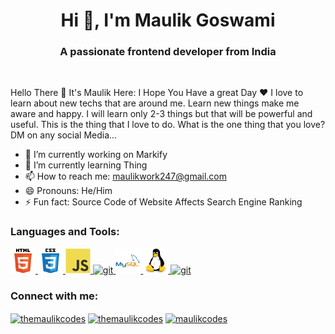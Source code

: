 <h1 align="center">Hi 👋, I'm Maulik Goswami</h1>
<h3 align="center">A passionate frontend developer from India</h3>

<img src="https://www.linkpicture.com/q/@maulikcodes.png" alt="" width="1700"/>

Hello There 👋 It's Maulik Here: I Hope You Have a great Day ❤️
I love to learn about new techs that are around me. Learn new things make me aware and happy. I will learn only 2-3 things but that will be powerful and useful. This is the thing that I love to do. What is the one thing that you love? DM on any social Media... 

- 🔭 I’m currently working on Markify 
- 🌱 I’m currently learning Thing 
- 📫 How to reach me: maulikwork247@gmail.com 
- 😄 Pronouns: He/Him 
- ⚡ Fun fact: Source Code of Website Affects Search Engine Ranking 


<h3 align="left">Languages and Tools:</h3>
<p align="left"> 
<a href="https://www.w3.org/html/" target="_blank">
  <img src="https://raw.githubusercontent.com/devicons/devicon/master/icons/html5/html5-original-wordmark.svg" alt="html5" width="40" height="40"/> 
</a>
<a href="https://www.w3schools.com/css/" target="_blank">
  <img src="https://raw.githubusercontent.com/devicons/devicon/master/icons/css3/css3-original-wordmark.svg" alt="css3" width="40" height="40"/>
</a>
<a href="https://developer.mozilla.org/en-US/docs/Web/JavaScript" target="_blank"> 
  <img src="https://raw.githubusercontent.com/devicons/devicon/master/icons/javascript/javascript-original.svg" alt="javascript" width="40" height="40"/>
</a> 
<a href="https://getbootstrap.com/" target="_blank"> 
  <img src="https://cdn.jsdelivr.net/gh/devicons/devicon/icons/bootstrap/bootstrap-original.svg" alt="git" width="40" height="40"/> 
</a> 
<a href="https://www.mysql.com/" target="_blank">
  <img src="https://raw.githubusercontent.com/devicons/devicon/master/icons/mysql/mysql-original-wordmark.svg" alt="mysql" width="40" height="40"/> 
</a> 
<a href="https://www.linux.org/" target="_blank">
  <img src="https://raw.githubusercontent.com/devicons/devicon/master/icons/linux/linux-original.svg" alt="linux" width="40" height="40"/> 
</a> 
<a href="https://git-scm.com/" target="_blank"> 
  <img src="https://www.vectorlogo.zone/logos/git-scm/git-scm-icon.svg" alt="git" width="40" height="40"/> 
</a> 
</p>



<h3 align="left">Connect with me:</h3>
<p align="left">
<a href="https://www.linkedin.com/in/maulik-goswami/" target="blank"><img align="center" src="https://cdn.jsdelivr.net/gh/devicons/devicon/icons/linkedin/linkedin-original.svg" alt="themaulikcodes" height="30" width="40" /></a>
<a href="https://twitter.com/themaulikcodes" target="blank"><img align="center" src="https://raw.githubusercontent.com/rahuldkjain/github-profile-readme-generator/master/src/images/icons/Social/twitter.svg" alt="themaulikcodes" height="30" width="40" /></a>
<a href="https://instagram.com/maulikcodes" target="blank"><img align="center" src="https://raw.githubusercontent.com/rahuldkjain/github-profile-readme-generator/master/src/images/icons/Social/instagram.svg" alt="maulikcodes" height="30" width="40" /></a>
</p>
